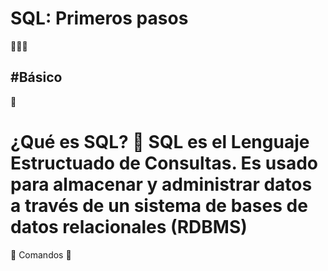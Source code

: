 <h1>SQL: Primeros pasos</h1> 👨‍💻💊
<h2>#Básico</h2>


💊<h1>¿Qué es SQL? 💊
**SQL** es el **Lenguaje Estructuado de Consultas**. Es usado para almacenar y administrar datos a través de un sistema de bases de datos relacionales (**RDBMS**)</h1>


💊 Comandos 💊


